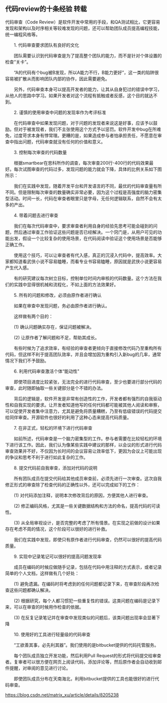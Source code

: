 ## 代码review的十条经验 转载

代码审查（Code Review）是软件开发中常用的手段，和QA测试相比，它更容易发现和架构以及时序相关等较难发现的问题，还可以帮助团队成员提高编程技能，统一编程风格等。

　　1. 代码审查要求团队有良好的文化

　　团队需要认识到代码审查是为了提高整个团队的能力，而不是针对个体设置的检查“关卡”。

　　“A的代码有个bug被B发现，所以A能力不行，B能力更好”，这一类的陷阱很容易被扩散从而影响团队内部的协作，因此需要避免。

　　另外，代码审查本身可以提高开发者的能力，让其从自身犯过的错误中学习，从他人的思路中学习。如果开发者对这个流程有抵触或者反感，这个目的就达不到。

　　2. 谨慎的使用审查中问题的发现率作为考评标准


　　在代码审查中如果发现问题，对于问题的发现者来说这是好事，应该予以鼓励。但对于被发现者，我们不主张使用这个方式予以惩罚。软件开发中bug在所难免，过度苛求本身有悖常理。更糟的是，如果造成参与者怕承担责任，不愿意在审查中指出问题，代码审查就没有任何的价值和意义。

　　3. 控制每次审查的代码数量

　　根据smartbear在思科所作的调查，每次审查200行-400行的代码效果最好。每次试图审查的代码过多，发现问题的能力就会下降，具体的比例关系如下图所示：


　　我们在实践中发现，随着开发平台和开发语言的不同，最优的代码审查量有所不同。但是限制每次审查的数量确实非常必要，因为这个过程是高强度的脑力密集型活动。时间一长，代码在审查者眼里只是字母，无任何逻辑联系，自然不会有太多的产出。

　　4. 带着问题去进行审查

　　我们在每次代码审查中，要求审查者利用自身的经验先思考可能会碰到的问题，然后通过审查工作验证这些问题是否已经解决。一个窍门是，从用户可见的功能出发，假设一个比较复杂的使用场景，在代码阅读中验证这个使用场景是否能够正确工作。

　　使用这个技巧，可以让审查者有代入感，真正的沉浸入代码中，提高效率。大家都知道看武侠小说不容易瞌睡，而看专业书容易瞌睡，原因就是武侠小说更容易产生代入感。

　　有的研究建议每次树立目标，控制单位时间内审核的代码数量。这个方法在我们的实践中显得很机械和流程化，不如上面的方法效果好。

　　5. 所有的问题和修改，必须由原作者进行确认

　　如果在审查中发现问题，务必由原作者进行确认。

　　这样做有两个目的：

　　(1) 确认问题确实存在，保证问题被解决。

　　(2) 让原作者了解问题和不足，帮助其成长。

　　有些时候为了追求效率，有经验的审查者更倾向于直接修改代码乃至重构所有代码，但这样不利于提高团队效率，并且会增加因为重构引入新bug的几率，通常情况下我们不予鼓励。

　　6. 利用代码审查激活个体“能动性"

　　即使项目进度比较紧张，无法完全的进行代码审查，至少也要进行部分代码的审查，此时随即抽取一些关键部分是个不错的办法。

　　背后的逻辑是，软件开发是非常有创造性的工作，开发者都有强烈的自我驱动性和自我实现的要求。让开发者知道他写的任何代码都可能被其他人阅读和审察，可以促使开发者集中注意力，尤其是避免将质量糟糕，乃至有低级错误的代码提交给同伴审查。开源软件也很好的利用了这种心态来提高代码质量。

　　7. 在非正式，轻松的环境下进行代码审查

　　如前所述，代码审查是一个脑力密集型的工作。参与者需要在比较轻松的环境下进行该工作。因此，我们认为像某些实践中建议的那样，以会议的形式进行代码审查效果并不好，不仅因为长时间的会议容易让效率低下，更因为会议上可能出现的争议和思考不利于进行如此复杂的工作。

　　8. 提交代码前自我审查，添加对代码的说明

　　所有团队成员在提交代码给其他成员审查前，必须先进行一次审查。这次自我修正形式的审查除了检查代码的正确性以外，还可以完成如下的工作：

　　(1) 对代码添加注释，说明本次修改背后的原因，方便其他人进行审查。

　　(2) 修正编码风格，尤其是一些关键数据结构和方法的命名，提高代码的可读性。

　　(3) 从全局审视设计，是否完整的考虑了所有情景。在实现之前做的设计如果存在考虑不周的情况，这个阶段可以很好的进行补救。

　　我们在实践中发现，即使只有原作者进行代码审查，仍然可以很好的提高代码质量。

　　9. 实现中记录笔记可以很好的提高问题发现率

　　成员在编码的时候应做随手记录，包括在代码中用注释的方式表示，或者记录简单的个人文档，这样做有几个好处：

　　(1) 避免遗漏。在编码时将考虑到的任何问题都记录下来，在审查阶段再次检查这些问题都确认解决。

　　(2) 根据研究，每个人都习惯犯一些重复性的错误。这类问题在编码是记录下来，可以在审查的时候用作检查的依据。

　　(3) 在反复记录笔记并在审查中发现类似的问题后，该类问题出现率会显著下降

　　10. 使用好的工具进行轻量级的代码审查

　　“工欲善其事，必先利其器”。我们使用的是bitbucket提供的代码托管服务。

　　每个团队成员独立开发功能，然后利用Pull Request的形式将代码提交给审查者。复审者可以很方便在网页上阅读代码，添加评论等，然后原作者会自动收到邮件提醒，对审阅的意见进行讨论。

　　即使团队成员分布在天南海北，利用bitbucket提供的工具也能很好的进行代码审查。
  
  <https://blog.csdn.net/matrix_xu/article/details/8205238>
